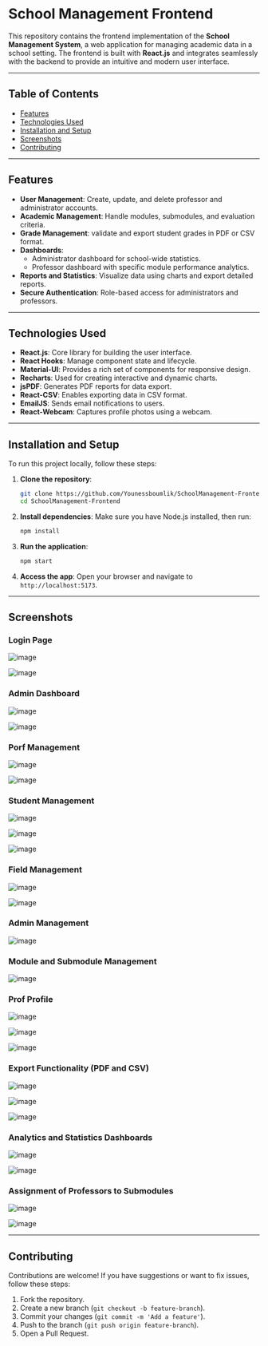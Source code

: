 # School Management Frontend

This repository contains the frontend implementation of the **School Management System**, a web application for managing academic data in a school setting. The frontend is built with **React.js** and integrates seamlessly with the backend to provide an intuitive and modern user interface.

---

## Table of Contents
- [Features](#features)
- [Technologies Used](#technologies-used)
- [Installation and Setup](#installation-and-setup)
- [Screenshots](#screenshots)
- [Contributing](#contributing)

---

## Features

- **User Management**: Create, update, and delete professor and administrator accounts.
- **Academic Management**: Handle modules, submodules, and evaluation criteria.
- **Grade Management**: validate and export student grades in PDF or CSV format.
- **Dashboards**: 
  - Administrator dashboard for school-wide statistics.
  - Professor dashboard with specific module performance analytics.
- **Reports and Statistics**: Visualize data using charts and export detailed reports.
- **Secure Authentication**: Role-based access for administrators and professors.
---

## Technologies Used

- **React.js**: Core library for building the user interface.
- **React Hooks**: Manage component state and lifecycle.
- **Material-UI**: Provides a rich set of components for responsive design.
- **Recharts**: Used for creating interactive and dynamic charts.
- **jsPDF**: Generates PDF reports for data export.
- **React-CSV**: Enables exporting data in CSV format.
- **EmailJS**: Sends email notifications to users.
- **React-Webcam**: Captures profile photos using a webcam.

---

## Installation and Setup

To run this project locally, follow these steps:

1. **Clone the repository**:
   ```bash
   git clone https://github.com/Younessboumlik/SchoolManagement-Frontend.git
   cd SchoolManagement-Frontend
   ```

2. **Install dependencies**:
   Make sure you have Node.js installed, then run:
   ```bash
   npm install
   ```



3. **Run the application**:
   ```bash
   npm start
   ```

4. **Access the app**:
   Open your browser and navigate to `http://localhost:5173`.

---

## Screenshots

### Login Page
![image](https://github.com/user-attachments/assets/3308bfe7-a16d-4da3-b868-2228562a2443)

![image](https://github.com/user-attachments/assets/8b8b08f7-2af8-4175-b5b5-c2a5b3ef5b79)



### Admin Dashboard
![image](https://github.com/user-attachments/assets/04b3e679-d85a-460e-b98f-1c44c7b22345)

![image](https://github.com/user-attachments/assets/655eb840-0a54-48fa-9dea-4cbc3e493cc4)



### Porf Management
![image](https://github.com/user-attachments/assets/a2d65cd8-2a06-46b4-8602-93cfd5ee4c07)

![image](https://github.com/user-attachments/assets/23d02b19-f9bc-45de-b914-df6a998c44b4)

### Student Management

![image](https://github.com/user-attachments/assets/57d0d77f-be26-429f-b046-33f42aba1a37)

![image](https://github.com/user-attachments/assets/a0b36ec0-0d16-4207-a33f-0f65bd16c407)

![image](https://github.com/user-attachments/assets/0e29e116-cf45-41d3-9554-7e4ed8fe318d)

### Field Management

![image](https://github.com/user-attachments/assets/e03de16a-0ca2-4249-8e3d-4f06dacb6427)

![image](https://github.com/user-attachments/assets/222dbe94-b934-4bc4-8020-75789811d7da)

### Admin Management

![image](https://github.com/user-attachments/assets/90530f30-891d-43af-9747-7d5a477ad5e7)

### Module and Submodule Management
![image](https://github.com/user-attachments/assets/df892f86-c87c-45a0-ba81-ee6ae6a3baf3)


### Prof Profile

![image](https://github.com/user-attachments/assets/16a62177-5fa3-43a2-9f7d-93fbdffee2df)

![image](https://github.com/user-attachments/assets/d1a7c2bc-617d-43c9-9373-68bbdb7c45f3)

![image](https://github.com/user-attachments/assets/cd25b7b9-397f-4d25-9a4b-6f674ce2aac7)

### Export Functionality (PDF and CSV)

![image](https://github.com/user-attachments/assets/55e866e3-8112-4923-a1f8-a2c0fc7fd59f)

![image](https://github.com/user-attachments/assets/4c847102-59f3-4ef4-b202-736694ddc304)

![image](https://github.com/user-attachments/assets/a516abbc-b9d2-4682-9303-cfaae03c307b)

### Analytics and Statistics Dashboards

![image](https://github.com/user-attachments/assets/ad70d622-7b6d-4ae1-be48-4e4343ae9692)

![image](https://github.com/user-attachments/assets/f3b0f968-a081-4d04-a490-27a0cb972e7a)

### Assignment of Professors to Submodules


![image](https://github.com/user-attachments/assets/29439c44-373b-4c89-9bf3-955fd385103a)

![image](https://github.com/user-attachments/assets/16d4c50f-1fbf-4f36-a855-88478c4d752f)


---

## Contributing

Contributions are welcome! If you have suggestions or want to fix issues, follow these steps:

1. Fork the repository.
2. Create a new branch (`git checkout -b feature-branch`).
3. Commit your changes (`git commit -m 'Add a feature'`).
4. Push to the branch (`git push origin feature-branch`).
5. Open a Pull Request.

